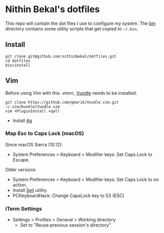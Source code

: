 # Nithin Bekal's dotfiles

This repo will contain the dot files I use to configure my system. The
[bin](bin) directory contains some utility scripts that get copied to `~/.bin`.

## Install

    git clone git@github.com:nithinbekal/dotfiles.git
    cd dotfiles
    bin/install

## Vim

Before using Vim with this .vimrc, [Vundle](https://github.com/gmarik/Vundle.vim) needs to be installed:

    git clone https://github.com/gmarik/Vundle.vim.git ~/.vim/bundle/Vundle.vim
    vim +PluginInstall +qall

- Install [Ag](https://github.com/ggreer/the_silver_searcher)

### Map Esc to Caps Lock (macOS)

Since macOS Sierra (10.12):

- System Preferences > Keyboard > Modifier keys: Set Caps Lock to Escape.

Older versions

- System Preferences > Keyboard > Modifier keys: Set Caps Lock to no action.
- Install [Seil](https://pqrs.org/macosx/keyremap4macbook/pckeyboardhack.html.en) utility.
- PCKeyboardHack: Change CapsLock key to 53 (ESC)

### iTerm Settings

- Settings > Profiles > General > Working directory
  - Set to "Reuse previous session's directory"

